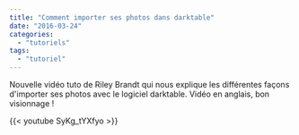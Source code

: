 ```yaml
---
title: "Comment importer ses photos dans darktable"
date: "2016-03-24"
categories: 
  - "tutoriels"
tags: 
  - "tutoriel"
---
```


Nouvelle vidéo tuto de Riley Brandt qui nous explique les différentes façons d'importer ses photos avec le logiciel darktable. Vidéo en anglais, bon visionnage !

{{< youtube SyKg_tYXfyo >}}
